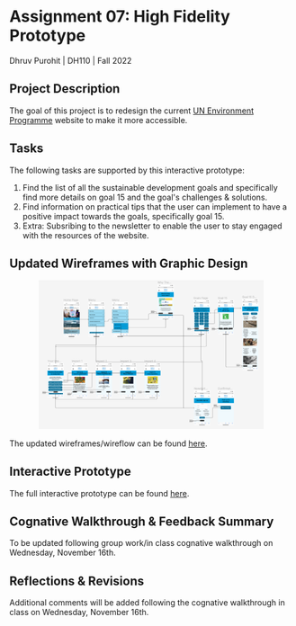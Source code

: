 # Assignment 07: High Fidelity Prototype

Dhruv Purohit | DH110 | Fall 2022

## Project Description
The goal of this project is to redesign the current [UN Environment Programme](https://www.unep.org) website to make it more accessible. 

## Tasks
The following tasks are supported by this interactive prototype: 
1. Find the list of all the sustainable development goals and specifically find more details on goal 15 and the goal's challenges & solutions.
2. Find information on practical tips that the user can implement to have a positive impact towards the goals, specifically goal 15.
3. Extra: Subsribing to the newsletter to enable the user to stay engaged with the resources of the website. 

## Updated Wireframes with Graphic Design

<p align="center">
  <img src="flow.png" alt="Flow" width="400px"/>
</p>

The updated wireframes/wireflow can be found [here](https://www.figma.com/file/70jzqqbnqGPVP5KZgTsiL1/Updated-Flow?node-id=0%3A1&t=hHNvR5jRHP892VcB-1).

## Interactive Prototype

The full interactive prototype can be found [here](https://www.figma.com/proto/8pJf6XjZfpIPxfYtA0DmpO/High-Fidelity?page-id=0%3A1&node-id=1%3A101&viewport=563%2C644%2C0.25&scaling=min-zoom&starting-point-node-id=1%3A101).

## Cognative Walkthrough & Feedback Summary

To be updated following group work/in class cognative walkthrough on Wednesday, November 16th.

## Reflections & Revisions

Additional comments will be added following the cognative walkthrough in class on Wednesday, November 16th.
